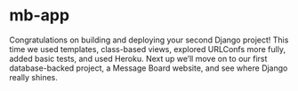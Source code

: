 # mb-app
Congratulations on building and deploying your second Django project! This time we used
templates, class-based views, explored URLConfs more fully, added basic tests, and used Heroku.
Next up we’ll move on to our first database-backed project, a Message Board website, and see
where Django really shines.
